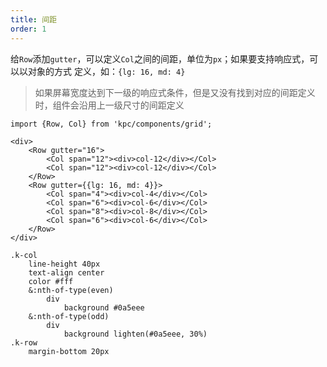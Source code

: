 ```yaml
---
title: 间距
order: 1
---
```


给`Row`添加`gutter`，可以定义`Col`之间的间距，单位为`px`；如果要支持响应式，可以以对象的方式
定义，如：`{lg: 16, md: 4}`

> 如果屏幕宽度达到下一级的响应式条件，但是又没有找到对应的间距定义时，组件会沿用上一级尺寸的间距定义

```vdt
import {Row, Col} from 'kpc/components/grid';

<div>
    <Row gutter="16"> 
        <Col span="12"><div>col-12</div></Col>
        <Col span="12"><div>col-12</div></Col>
    </Row>
    <Row gutter={{lg: 16, md: 4}}>
        <Col span="4"><div>col-4</div></Col>
        <Col span="6"><div>col-6</div></Col>
        <Col span="8"><div>col-8</div></Col>
        <Col span="6"><div>col-6</div></Col>
    </Row>
</div>
```

```styl
.k-col
    line-height 40px
    text-align center
    color #fff
    &:nth-of-type(even)
        div
            background #0a5eee
    &:nth-of-type(odd)
        div
            background lighten(#0a5eee, 30%)
.k-row
    margin-bottom 20px
```
